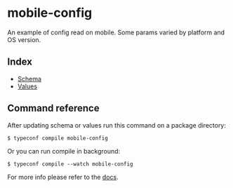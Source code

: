 # mobile-config

An example of config read on mobile. Some params varied by platform and OS version.

## Index

- [Schema](src/main.tsp)
- [Values](src/values.config.ts)

## Command reference

After updating schema or values run this command on a package directory:

```
$ typeconf compile mobile-config
```

Or you can run compile in background:

```
$ typeconf compile --watch mobile-config
```

For more info please refer to the [docs](https://docs.typeconf.dev).
